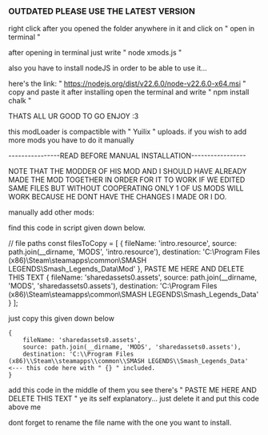 ### **OUTDATED PLEASE USE THE LATEST VERSION**






right click after you opened the folder anywhere in it and click on " open in terminal "

after opening in terminal just write " node xmods.js "

also you have to install nodeJS in order to be able to use it...

here's the link: " https://nodejs.org/dist/v22.6.0/node-v22.6.0-x64.msi " copy and paste it
after installing open the terminal and write " npm install chalk "

THATS ALL UR GOOD TO GO ENJOY :3






this modLoader is compactible with " Yuilix " uploads. if you wish to add more mods you have to do it manually

----------------READ BEFORE MANUAL INSTALLATION-----------------


NOTE THAT THE MODDER OF HIS MOD AND I SHOULD HAVE ALREADY MADE THE MOD TOGETHER IN ORDER FOR IT TO WORK
IF WE EDITED SAME FILES BUT WITHOUT COOPERATING ONLY 1 OF US MODS WILL WORK BECAUSE HE DONT HAVE THE CHANGES I MADE OR I DO.






manually add other mods:

find this code in script given down below.

// file paths
const filesToCopy = [
    {
        fileName: 'intro.resource',
        source: path.join(__dirname, 'MODS', 'intro.resource'),
        destination: 'C:\\Program Files (x86)\\Steam\\steamapps\\common\\SMASH LEGENDS\\Smash_Legends_Data\\Mod'
    },
      PASTE ME HERE AND DELETE THIS TEXT
    {
        fileName: 'sharedassets0.assets',
        source: path.join(__dirname, 'MODS', 'sharedassets0.assets'),
        destination: 'C:\\Program Files (x86)\\Steam\\steamapps\\common\\SMASH LEGENDS\\Smash_Legends_Data'
    }
];

just copy this given down below

    {
        fileName: 'sharedassets0.assets',
        source: path.join(__dirname, 'MODS', 'sharedassets0.assets'),
        destination: 'C:\\Program Files (x86)\\Steam\\steamapps\\common\\SMASH LEGENDS\\Smash_Legends_Data'           <--- this code here with " {} " included.
    }
add this code in the middle of them you see there's " PASTE ME HERE AND DELETE THIS TEXT " ye its self explanatory...
just delete it and put this code above me

dont forget to rename the file name with the one you want to install. 
